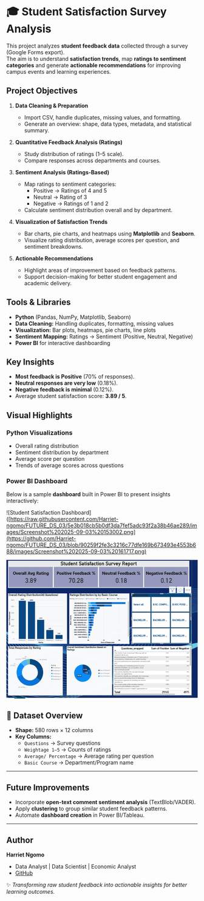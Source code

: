 # 🎓 Student Satisfaction Survey Analysis

This project analyzes **student feedback data** collected through a survey (Google Forms export).  
The aim is to understand **satisfaction trends**, map **ratings to sentiment categories** and generate **actionable recommendations** for improving campus events and learning experiences.



##  Project Objectives
1. **Data Cleaning & Preparation**  
   - Import CSV, handle duplicates, missing values, and formatting.  
   - Generate an overview: shape, data types, metadata, and statistical summary.  

2. **Quantitative Feedback Analysis (Ratings)**  
   - Study distribution of ratings (1–5 scale).  
   - Compare responses across departments and courses.  

3. **Sentiment Analysis (Ratings-Based)**  
   - Map ratings to sentiment categories:  
     - Positive → Ratings of 4 and 5  
     - Neutral → Rating of 3  
     - Negative → Ratings of 1 and 2  
   - Calculate sentiment distribution overall and by department.  

4. **Visualization of Satisfaction Trends**  
   - Bar charts, pie charts, and heatmaps using **Matplotlib** and **Seaborn**.  
   - Visualize rating distribution, average scores per question, and sentiment breakdowns.  

5. **Actionable Recommendations**  
   - Highlight areas of improvement based on feedback patterns.  
   - Support decision-making for better student engagement and academic delivery.  



##  Tools & Libraries
- **Python** (Pandas, NumPy, Matplotlib, Seaborn)  
- **Data Cleaning:** Handling duplicates, formatting, missing values  
- **Visualization:** Bar plots, heatmaps, pie charts, line plots  
- **Sentiment Mapping:** Ratings → Sentiment (Positive, Neutral, Negative)  
- **Power BI** for interactive dashboarding  



##  Key Insights
- **Most feedback is Positive** (70% of responses).  
- **Neutral responses are very low** (0.18%).  
- **Negative feedback is minimal** (0.12%).  
- Average student satisfaction score: **3.89 / 5**.  



## Visual Highlights

###  Python Visualizations
- Overall rating distribution  
- Sentiment distribution by department  
- Average score per question  
- Trends of average scores across questions  

### Power BI Dashboard
Below is a sample **dashboard** built in Power BI to present insights interactively:  

![Student Satisfaction Dashboard]([https://raw.githubusercontent.com/Harriet-ngomo/FUTURE_DS_03/5e3b018cb5b0df3da7fef5adc93f2a38b46ae289/images/Screenshot%202025-09-03%20153002.png](https://github.com/Harriet-ngomo/FUTURE_DS_03/blob/90259f2fe3c3216c77dfe169b673493e4553b688/images/Screenshot%202025-09-03%20161717.png)

![Student Satisfaction Dashboard](https://github.com/Harriet-ngomo/FUTURE_DS_03/blob/cf076c87e36f30ae949c0c348cbd33538d9ac336/images/Screenshot%202025-09-02%20223354.png)


## 📂 Dataset Overview
- **Shape:** 580 rows × 12 columns  
- **Key Columns:**  
  - `Questions` → Survey questions  
  - `Weightage 1–5` → Counts of ratings  
  - `Average/ Percentage` → Average rating per question  
  - `Basic Course` → Department/Program name  

---

##   Future Improvements
- Incorporate **open-text comment sentiment analysis** (TextBlob/VADER).  
- Apply **clustering** to group similar student feedback patterns.  
- Automate **dashboard creation** in Power BI/Tableau.  

---

## Author
 **Harriet Ngomo**  
- Data Analyst | Data Scientist | Economic Analyst  
-  [GitHub](https://github.com/Harriet-ngomo)  

✨ *Transforming raw student feedback into actionable insights for better learning outcomes.*  
